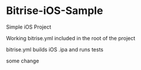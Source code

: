 # Bitrise-iOS-Sample
Simple iOS Project 

Working bitrise.yml included in the root of the project

bitrise.yml builds iOS .ipa and runs tests 


some change

